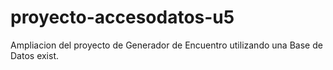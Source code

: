 # proyecto-accesodatos-u5
Ampliacion del proyecto de Generador de Encuentro utilizando una Base de Datos exist.
